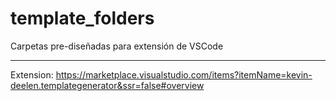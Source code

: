 # template_folders
Carpetas pre-diseñadas para extensión de VSCode

---


Extension: https://marketplace.visualstudio.com/items?itemName=kevin-deelen.templategenerator&ssr=false#overview